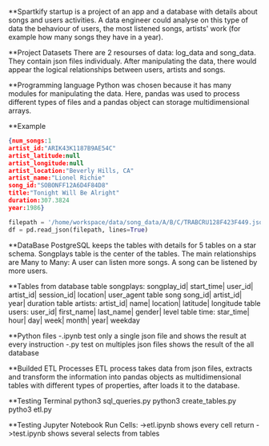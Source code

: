 **Spartkify startup is a project of an app and a database with details about songs and users activities.
A data engineer could analyse on this type of data the behaviour of users, the most listened songs, artists' work
(for example how many songs they have in a year).

**Project Datasets
There are 2 resourses of data: log_data and song_data. They contain json files individualy. 
After manipulating the data, there would appear the logical relationships between users, artists and songs.

**Programming language
Python was chosen because it has many modules for manipulating the data. 
Here, pandas was used to process different types of files and a pandas object can storage multidimensional arrays.

**Example
```json
{num_songs:1
artist_id:"ARIK43K1187B9AE54C"
artist_latitude:null
artist_longitude:null
artist_location:"Beverly Hills, CA"
artist_name:"Lionel Richie"
song_id:"SOBONFF12A6D4F84D8"
title:"Tonight Will Be Alright"
duration:307.3824
year:1986}
``` 

```python
filepath = '/home/workspace/data/song_data/A/B/C/TRABCRU128F423F449.json'
df = pd.read_json(filepath, lines=True) 
```

**DataBase
PostgreSQL keeps the tables with details for 5 tables on a star schema.
Songplays table is the center of the tables.
The main relationships are Many to Many:
A user can listen more songs. A song can be listened by more users.

**Tables from database
table songplays:
songplay_id| start_time| user_id| artist_id| session_id| location| user_agent
table song
song_id| artist_id| year| duration
table artists:
artist_id| name| location| latitude| longitude
table users:
user_id| first_name| last_name| gender| level
table time:
star_time| hour| day| week| month| year| weekday

**Python files
-.ipynb test only a single json file and shows the result at every instruction
-.py test on multiples json files shows the result of the all database

**Builded ETL Processes 
ETL process takes data from json files, extracts and transform the information into pandas objects 
as multidimensional tables with different types of properties, after loads it to the database. 

**Testing Terminal
python3 sql_queries.py
python3 create_tables.py
pytho3 etl.py
 
**Testing Jupyter Notebook
Run Cells:
->etl.ipynb shows every cell return
->test.ipynb shows several selects from tables